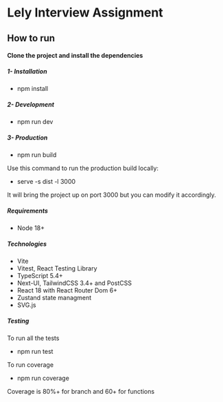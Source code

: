 # Lely Interview Assignment

## How to run

#### Clone the project and install the dependencies

##### 1- Installation

- npm install

##### 2- Development

- npm run dev

##### 3- Production

- npm run build

Use this command to run the production build locally:

- serve -s dist -l 3000

It will bring the project up on port 3000 but you can modify it accordingly.

##### Requirements

- Node 18+

##### Technologies

- Vite
- Vitest, React Testing Library
- TypeScript 5.4+
- Next-UI, TailwindCSS 3.4+ and PostCSS
- React 18 with React Router Dom 6+
- Zustand state managment
- SVG.js

##### Testing

To run all the tests

- npm run test

To run coverage

- npm run coverage

Coverage is 80%+ for branch and 60+ for functions
